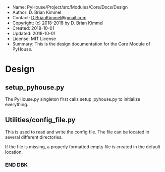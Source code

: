 * Name:      PyHouse/Project/src/Modules/Core/Docs/Design
* Author:    D. Brian Kimmel
* Contact:   D.BrianKimmel@gmail.com
* Copyright: (c) 2018-2018 by D. Brian Kimmel
* Created:   2018-10-01
* Updated:   2018-10-01
* License:   MIT License
* Summary:   This is the design documentation for the Core Module of PyHouse.

Design
======

setup_pyhouse.py
----------------

The PyHouse.py singleton first calls setup_pyhouse.py to initialize everything.

Utilities/config_file.py
------------------------

This is used to read and write the config file.
The file can be located in several different directories.

If the file is missing, a properly formatted empty file is created in the default location.


### END DBK
